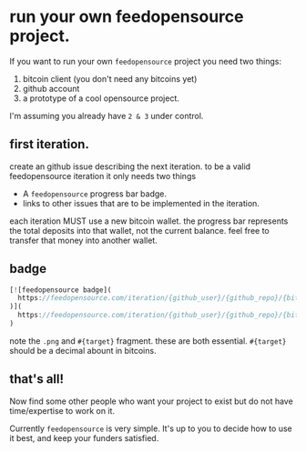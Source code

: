 
# run your own feedopensource project.

If you want to run your own `feedopensource`
project you need two things:

1. bitcoin client (you don't need any bitcoins yet)
2. github account
3. a prototype of a cool opensource project.

I'm assuming you already have `2 & 3` under control.

## first iteration.

create an github issue describing the next iteration.
to be a valid feedopensource iteration it only needs two things

* A `feedopensource` progress bar badge.
* links to other issues that are to be implemented in the iteration.

each iteration MUST use a new bitcoin wallet. the progress bar represents
the total deposits into that wallet, not the current balance.
feel free to transfer that money into another wallet.

## badge

``` js
[![feedopensource badge](
  https://feedopensource.com/iteration/{github_user}/{github_repo}/{bitcoin_address}.png#{target}
)](
  https://feedopensource.com/iteration/{github_user}/{github_repo}/{bitcoin_address}
)
```
note the `.png` and `#{target}` fragment. these are both essential.
`#{target}` should be a decimal abount in bitcoins.

## that's all!

Now find some other people who want your project to exist
but do not have time/expertise to work on it.

Currently `feedopensource` is very simple.
It's up to you to decide how to use it best,
and keep your funders satisfied.

